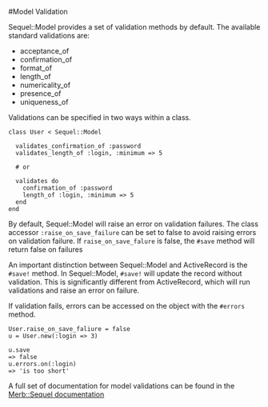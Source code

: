 #Model Validation

Sequel::Model provides a set of validation methods by default.
The available standard validations are:

 - acceptance\_of
 - confirmation\_of
 - format\_of
 - length\_of
 - numericality\_of
 - presence\_of
 - uniqueness\_of
  
Validations can be specified in two ways within a class.

    class User < Sequel::Model
    
      validates_confirmation_of :password
      validates_length_of :login, :minimum => 5
      
      # or
      
      validates do
        confirmation_of :password
        length_of :login, :minimum => 5
      end
    end

By default, Sequel::Model will raise an error on validation failures.
The class accessor `:raise_on_save_failure` can be set to false to avoid raising errors on validation failure.
If `raise_on_save_falure` is false, the `#save` method will return false on failures

An important distinction between Sequel::Model and ActiveRecord is the `#save!` method.
In Sequel::Model, `#save!` will update the record without validation.
This is significantly different from ActiveRecord, which will run validations and raise an error on failure.

If validation fails, errors can be accessed on the object with the `#errors` method.
    
    User.raise_on_save_faliure = false
    u = User.new(:login => 3)
    
    u.save
    => false
    u.errors.on(:login)
    => 'is too short'
   
A full set of documentation for model validations can be found in the [Merb::Sequel documentation][]

    
[Merb::Sequel documentation]: http://sequel.rubyforge.org/rdoc/classes/Sequel/Model.html
